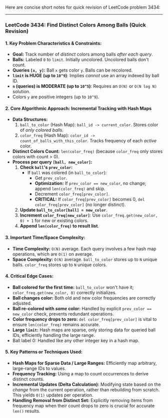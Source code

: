 Here are concise short notes for quick revision of LeetCode problem 3434:

---

### LeetCode 3434: Find Distinct Colors Among Balls (Quick Revision)

#### 1.  Key Problem Characteristics & Constraints:
*   **Goal:** Track number of *distinct* colors among balls *after each query*.
*   **Balls:** Labeled `0` to `limit`. Initially uncolored. Uncolored balls don't count.
*   **Queries `[x, y]`:** Ball `x` gets color `y`. Balls can be recolored.
*   **`limit` is HUGE (up to `10^9`)**: Implies *cannot* use an array indexed by ball ID.
*   **`n` (queries) is MODERATE (up to `10^5`)**: Requires an `O(N)` or `O(N log N)` solution.
*   Colors `y` are positive integers (up to `10^9`).

#### 2.  Core Algorithmic Approach: Incremental Tracking with Hash Maps
*   **Data Structures:**
    1.  `ball_to_color` (Hash Map): `ball_id -> current_color`. Stores color of *only colored balls*.
    2.  `color_freq` (Hash Map): `color_id -> count_of_balls_with_this_color`. Tracks frequency of each *active* color.
*   **Distinct Colors Count:** `len(color_freq)` (because `color_freq` only stores colors with count > 0).
*   **Process per query `[ball, new_color]`:**
    1.  **Check `ball`'s `prev_color`:**
        *   If `ball` was colored (in `ball_to_color`):
            *   Get `prev_color`.
            *   **Optimization:** If `prev_color == new_color`, no change; append `len(color_freq)` and skip.
            *   Decrement `color_freq[prev_color]`.
            *   **CRITICAL:** If `color_freq[prev_color]` becomes 0, `del color_freq[prev_color]` (no longer distinct).
    2.  **Update `ball_to_color[ball] = new_color`**.
    3.  **Increment `color_freq[new_color]`**: Use `color_freq.get(new_color, 0) + 1` for new or existing colors.
    4.  **Append `len(color_freq)` to result list**.

#### 3.  Important Time/Space Complexity:
*   **Time Complexity:** `O(N)` average. Each query involves a few hash map operations, which are `O(1)` on average.
*   **Space Complexity:** `O(N)` average. `ball_to_color` stores up to `N` unique balls. `color_freq` stores up to `N` unique colors.

#### 4.  Critical Edge Cases:
*   **Ball colored for the first time:** `ball_to_color` won't have it; `color_freq.get(new_color, 0)` correctly initializes.
*   **Ball changes color:** Both old and new color frequencies are correctly adjusted.
*   **Ball re-colored with *same* color:** Handled by explicit `prev_color == new_color` check, prevents redundant operations.
*   **Color frequency drops to zero:** `del color_freq[prev_color]` is vital to ensure `len(color_freq)` remains accurate.
*   **Large `limit`:** Hash maps are sparse, only storing data for queried ball IDs, efficiently handling the large range.
*   Ball label 0: Handled like any other integer key in a hash map.

#### 5.  Key Patterns or Techniques Used:
*   **Hash Maps for Sparse Data / Large Ranges:** Efficiently map arbitrary, large-range IDs to values.
*   **Frequency Tracking:** Using a map to count occurrences to derive distinct counts.
*   **Incremental Updates (Delta Calculation):** Modifying state based on the *change* from the current operation, rather than rebuilding from scratch. This yields `O(1)` updates per operation.
*   **Handling Removal from Distinct Set:** Explicitly removing items from frequency map when their count drops to zero is crucial for accurate `len()` results.